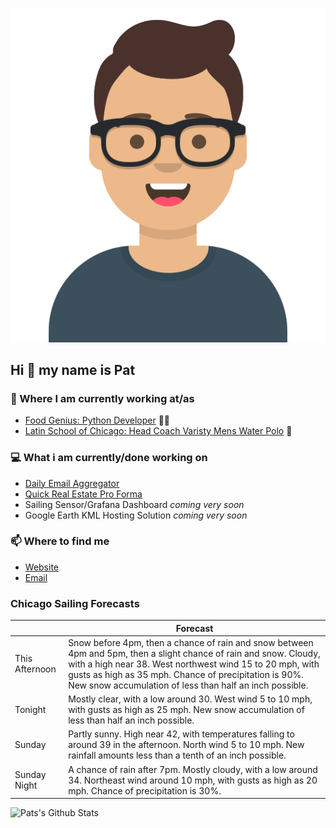 [![Social banner for p-j-falconer](https://raw.githubusercontent.com/P-J-FALCONER/P-J-FALCONER/master/assets/avataaars.svg)](https://patfalconer.com/)
## Hi :wave: my name is Pat

### 💼 Where I am currently working at/as
- [Food Genius: Python Developer](https://getfoodgenius.com/) 🍔🐍
- [Latin School of Chicago: Head Coach Varisty Mens Water Polo](https://www.latinschool.org/) 🤽


### 💻 What i am currently/done working on
 - [Daily Email Aggregator](https://github.com/P-J-FALCONER/dott_daily_mail)
 - [Quick Real Estate Pro Forma](https://github.com/P-J-FALCONER/henry)
 - Sailing Sensor/Grafana Dashboard *coming very soon*
 - Google Earth KML Hosting Solution *coming very soon*

### 📫 Where to find me
 - [Website](https://patfalconer.com/)
 - [Email](mailto:patrick.j.falconer@gmail.com)


### Chicago Sailing Forecasts
|   | Forecast  |
|---|---|
| This Afternoon | Snow before 4pm, then a chance of rain and snow between 4pm and 5pm, then a slight chance of rain and snow. Cloudy, with a high near 38. West northwest wind 15 to 20 mph, with gusts as high as 35 mph. Chance of precipitation is 90%. New snow accumulation of less than half an inch possible. |
| Tonight | Mostly clear, with a low around 30. West wind 5 to 10 mph, with gusts as high as 25 mph. New snow accumulation of less than half an inch possible. |
| Sunday | Partly sunny. High near 42, with temperatures falling to around 39 in the afternoon. North wind 5 to 10 mph. New rainfall amounts less than a tenth of an inch possible. |
| Sunday Night | A chance of rain after 7pm. Mostly cloudy, with a low around 34. Northeast wind around 10 mph, with gusts as high as 20 mph. Chance of precipitation is 30%. |

![Pats's Github Stats](https://github-readme-stats.vercel.app/api?username=p-j-falconer&show_icons=true&theme=radical)
